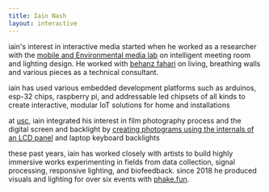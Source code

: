 ```yaml
---
title: Iain Nash
layout: interactive
---
```


iain's interest in interactive media started when he worked as a researcher with the <a href="http://mobilemedia.usc.edu/">mobile and Environmental media lab</a> on intelligent meeting room and lighting design. He worked with <a href="http://behnazfarahi.com">behanz fahari</a> on living, breathing walls and various pieces as a technical consultant.

iain has used various embedded development platforms such as arduinos, esp-32 chips, raspberry pi, and addressable led chipsets of all kinds to create interactive, modular IoT solutions for home and installations

at <a href="http://usc.edu/" title="university of southern california">usc</a>, iain integrated his interest in film photography process and the digital screen and backlight by <a href="https://absentshadow.tumblr.com/post/154149648210/">creating photograms using the internals of an LCD panel</a> and laptop keyboard backlights

these past years, iain has worked closely with artists to build highly immersive works experimenting in fields from data collection, signal processing, responsive lighting, and biofeedback. since 2018 he produced visuals and lighting for over six events with <a href="http://phake.fun">phake.fun</a>.

<span style="display:none">a sampling of technologies iain uses to make these experiences: MIDI, DMX, TouchDesigner, WebGL, OpenFrameworks, ESP32, Arduino/Wiring, WebSockets, OpenNI / Kinect, Lidar, Bluetooth, and Processing</span>
